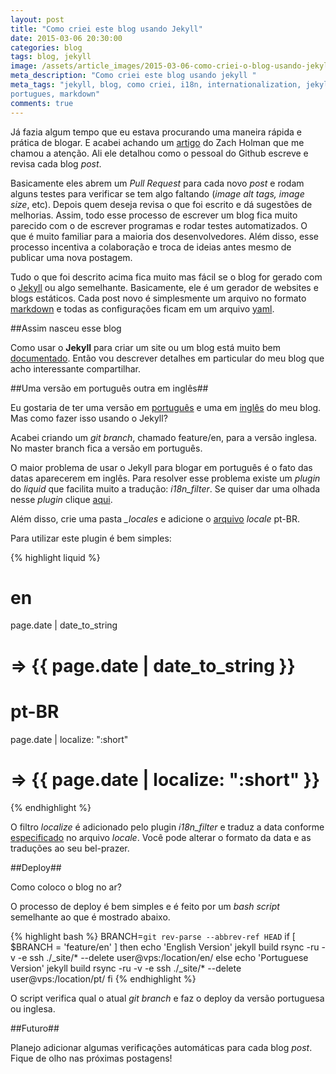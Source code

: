 ```yaml
---
layout: post
title: "Como criei este blog usando Jekyll"
date: 2015-03-06 20:30:00
categories: blog
tags: blog, jekyll
image: /assets/article_images/2015-03-06-como-criei-o-blog-usando-jekyll/ushuaia.jpg
meta_description: "Como criei este blog usando jekyll "
meta_tags: "jekyll, blog, como criei, i18n, internationalization, jekyll, português,
portugues, markdown"
comments: true
---
```

Já fazia algum tempo que eu estava procurando uma maneira rápida e prática de blogar.
E acabei achando um
[artigo](http://zachholman.com/posts/how-github-writes-blog-posts/) do Zach
Holman que me chamou a atenção. Ali ele detalhou como o pessoal do Github
escreve e revisa cada blog *post*.

Basicamente eles abrem um *Pull Request* para cada novo *post* e rodam alguns
testes para verificar se tem algo faltando (*image alt tags, image size*,
etc). Depois quem deseja revisa o que foi escrito e dá sugestões de melhorias.
Assim, todo esse processo de escrever um blog fica muito parecido com o de escrever
programas e rodar testes automatizados. O que é muito familiar para a maioria
dos desenvolvedores. Além disso, esse processo incentiva a colaboração e troca de
ideias antes mesmo de publicar uma nova postagem.

Tudo o que foi descrito acima fica muito mas fácil se o blog for gerado com o
[Jekyll](http://jekyllrb.com/) ou algo semelhante. Basicamente, ele é um gerador de
websites e blogs estáticos. Cada post novo é simplesmente um arquivo no formato
[markdown](http://en.wikipedia.org/wiki/Markdown) e todas as configurações
ficam em um arquivo [yaml](http://en.wikipedia.org/wiki/YAML).

##Assim nasceu esse blog

Como usar o **Jekyll** para criar um site ou um blog está muito bem
[documentado](http://jekyllrb.com/docs/home/). Então vou descrever
detalhes em particular do meu blog que acho interessante compartilhar.

##Uma versão em português outra em inglês##

Eu gostaria de ter uma versão em [português](http://rnakamura.com.br/) e uma em
[inglês](http://rnakamura.com/) do meu blog. Mas
como fazer isso usando o Jekyll?

Acabei criando um *git branch*, chamado feature/en, para a versão inglesa.
No master branch fica a versão em português.

O maior problema de usar o Jekyll para blogar em português é o fato das datas
aparecerem em inglês. Para resolver esse problema existe um *plugin* do
*liquid* que facilita muito a tradução: *i18n_filter*. Se quiser dar uma olhada
nesse *plugin* clique [aqui](https://github.com/rubemz/blog/blob/master/_plugins/i18n_filter.rb).

Além disso, crie uma pasta *_locales* e adicione o
[arquivo](https://github.com/rubemz/blog/blob/master/_locales/pt-BR.yml) *locale* pt-BR.

Para utilizar este plugin é bem simples:

{% highlight liquid %}
# en
page.date | date_to_string
# => {{ page.date | date_to_string }}

# pt-BR
page.date | localize: ":short"
# => {{ page.date | localize: ":short" }}
{% endhighlight %}

O filtro *localize* é adicionado pelo plugin *i18n_filter* e traduz a data
conforme [especificado](https://github.com/rubemz/blog/blob/master/_locales/pt-BR.yml#L206)
no arquivo *locale*. Você pode alterar o formato da data e as traduções ao seu
bel-prazer.

##Deploy##

Como coloco o blog no ar?

O processo de deploy é bem simples e é feito por um *bash script* semelhante ao
que é mostrado abaixo.

{% highlight bash %}
BRANCH=`git rev-parse --abbrev-ref HEAD`
if [ $BRANCH = 'feature/en' ]
then
  echo 'English Version'
  jekyll build
  rsync -ru -v -e ssh ./_site/* --delete user@vps:/location/en/
else
  echo 'Portuguese Version'
  jekyll build
  rsync -ru -v -e ssh ./_site/* --delete user@vps:/location/pt/
fi
{% endhighlight %}

O script verifica qual o atual *git branch* e faz o deploy da versão
portuguesa ou inglesa.

##Futuro##

Planejo adicionar algumas verificações automáticas para cada blog *post*. Fique
de olho nas próximas postagens!
